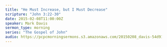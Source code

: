 ```yaml
---
title: "He Must Increase, but I Must Decrease"
scripture: "John 3:22-30"
date: 2015-02-08T11:00:00Z
speaker: Mark Davis
sermon_type: morning
series: "The Gospel of John"
audio: https://pcpcmorningsermons.s3.amazonaws.com/20150208_davis-54d914f72096b.mp3 
---
```



